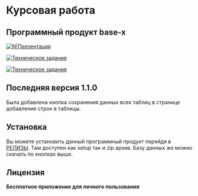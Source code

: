 # Курсовая работа
## Программный продукт base-x

[![N|Презентация](https://i.imgur.com/AO7pIGQ.png)](https://disk.yandex.ru/d/eXuqVqLwCGWxqg)

[![Техническое задание](https://i.imgur.com/rgbfIJ0.png)](https://disk.yandex.ru/i/uOYjnmv8QwEMCQ)

[![Техническое задание](https://i.imgur.com/l2Mo2Up.png)](https://disk.yandex.ru/i/uOYjnmv8QwEMCQ)

## Последняя версия 1.1.0
Была добавлена кнопка сохранения данных всех таблиц в странице добавления строк в таблицы.

## Установка

Вы можете установить данный программный продукт перейдя в  [РЕЛИЗЫ](https://github.com/DefomCode/base-x/releases). Там доступен как setup так и zip архив. Базу данных же можно скачать по кнопках выше.

## Лицензия

**Бесплатное приложение для личного пользования**

[//]: # (These are reference links used in the body of this note and get stripped out when the markdown processor does its job. There is no need to format nicely because it shouldn't be seen. Thanks SO - http://stackoverflow.com/questions/4823468/store-comments-in-markdown-syntax)

   [dill]: <https://github.com/joemccann/dillinger>
   [git-repo-url]: <https://github.com/joemccann/dillinger.git>
   [john gruber]: <http://daringfireball.net>
   [df1]: <http://daringfireball.net/projects/markdown/>
   [markdown-it]: <https://github.com/markdown-it/markdown-it>
   [Ace Editor]: <http://ace.ajax.org>
   [node.js]: <http://nodejs.org>
   [Twitter Bootstrap]: <http://twitter.github.com/bootstrap/>
   [jQuery]: <http://jquery.com>
   [@tjholowaychuk]: <http://twitter.com/tjholowaychuk>
   [express]: <http://expressjs.com>
   [AngularJS]: <http://angularjs.org>
   [Gulp]: <http://gulpjs.com>

   [PlDb]: <https://github.com/joemccann/dillinger/tree/master/plugins/dropbox/README.md>
   [PlGh]: <https://github.com/joemccann/dillinger/tree/master/plugins/github/README.md>
   [PlGd]: <https://github.com/joemccann/dillinger/tree/master/plugins/googledrive/README.md>
   [PlOd]: <https://github.com/joemccann/dillinger/tree/master/plugins/onedrive/README.md>
   [PlMe]: <https://github.com/joemccann/dillinger/tree/master/plugins/medium/README.md>
   [PlGa]: <https://github.com/RahulHP/dillinger/blob/master/plugins/googleanalytics/README.md>

